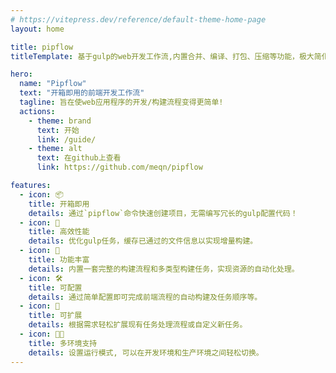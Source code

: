 ```yaml
---
# https://vitepress.dev/reference/default-theme-home-page
layout: home

title: pipflow
titleTemplate: 基于gulp的web开发工作流,内置合并、编译、打包、压缩等功能，极大简化前端开发流程

hero:
  name: "Pipflow"
  text: "开箱即用的前端开发工作流"
  tagline: 旨在使web应用程序的开发/构建流程变得更简单!
  actions:
    - theme: brand
      text: 开始
      link: /guide/
    - theme: alt
      text: 在github上查看
      link: https://github.com/meqn/pipflow

features:
  - icon: 📦
    title: 开箱即用
    details: 通过`pipflow`命令快速创建项目，无需编写冗长的gulp配置代码！
  - icon: 🚀
    title: 高效性能
    details: 优化gulp任务，缓存已通过的文件信息以实现增量构建。
  - icon: 🎨
    title: 功能丰富
    details: 内置一套完整的构建流程和多类型构建任务，实现资源的自动化处理。
  - icon: 🛠
    title: 可配置
    details: 通过简单配置即可完成前端流程的自动构建及任务顺序等。
  - icon: 🔗
    title: 可扩展
    details: 根据需求轻松扩展现有任务处理流程或自定义新任务。
  - icon: 🏳️‍🌈
    title: 多环境支持
    details: 设置运行模式, 可以在开发环境和生产环境之间轻松切换。
---
```

